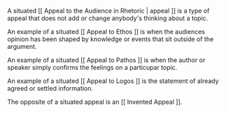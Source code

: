 A situated [[ Appeal to the Audience in Rhetoric | appeal ]] is a type of appeal that does not add or change anybody's thinking about a topic. 

An example of a situated [[ Appeal to Ethos ]] is when the audiences opinion has been shaped by knowledge or events that sit outside of the argument. 

An example of a situated [[ Appeal to Pathos ]] is when the author or speaker simply confirms the feelings on a particupar topic.

An example of a situated [[ Appeal to Logos ]] is the statement of already agreed or settled information.

The opposite of a situated appeal is an [[ Invented Appeal ]].